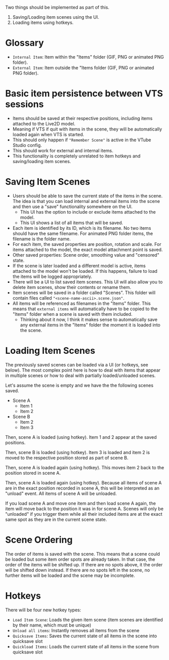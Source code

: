 Two things should be implemented as part of this.

1) Saving/Loading item scenes using the UI.
2) Loading items using hotkeys.

# Glossary

* `Internal Item`: Item within the "Items" folder (GIF, PNG or animated PNG folder).
* `External Item`: Item outside the "Items folder (GIF, PNG or animated PNG folder).

# Basic item persistence between VTS sessions

* Items should be saved at their respective positions, including items attached to the Live2D model. 
* Meaning if VTS if quit with items in the scene, they will be automatically loaded again when VTS is started.
* This should only happen if `"Remember Scene"` is active in the VTube Studio config.
* This should work for external and internal items.
* This functionality is completely unrelated to item hotkeys and saving/loading item scenes.

# Saving Item Scenes

* Users should be able to save the current state of the items in the scene. The idea is that you can load internal and external items into the scene and then use a "save" functionality somewhere on the UI.
  * This UI has the option to include or exclude items attached to the model.
  * This UI shows a list of all items that will be saved.
* Each item is identified by its ID, which is its filename. No two items should have the same filename. For animated PNG folder items, the filename is the folder name.
* For each item, the saved properties are position, rotation and scale. For items attached to the model, the exact model attachment point is saved.
* Other saved properties: Scene order, smoothing value and "censored" state.
* If the scene is later loaded and a different model is active, items attached to the model won't be loaded. If this happens, failure to load the items will be logged appropriately.
* There will be a UI to list saved item scenes. This UI will also allow you to delete item scenes, show their contents or rename them.
* Item scenes will be saved in a folder called "Scenes". This folder will contain files called `"<scene-name-ascii>.scene.json"`.
* All items will be referenced as filenames in the "Items" folder. This means that `external items` will automatically have to be copied to the "Items" folder when a scene is saved with them included.
  * Thinking about it now, I think it makes sense to automatically save any external items in the "Items" folder the moment it is loaded into the scene.

# Loading Item Scenes

The previously saved scenes can be loaded via a UI (or hotkeys, see below). The most complex point here is how to deal with items that appear in multiple scenes or how to deal with partially loaded/unloaded scenes. 

Let's assume the scene is empty and we have the the following scenes saved.

* Scene A
  * Item 1
  * Item 2
* Scene B
  * Item 2
  * Item 3

Then, scene A is loaded (using hotkey). Item 1 and 2 appear at the saved positions. 

Then, scene B is loaded (using hotkey). Item 3 is loaded and item 2 is moved to the respective position stored as part of scene B.

Then, scene A is loaded again (using hotkey). This moves item 2 back to the position stored in scene A.

Then, scene A is loaded again (using hotkey). Because all items of scene A are in the exact position recorded in scene A, this will be interpreted as an "unload" event. All items of scene A will be unloaded.

If you load scene A and move one item and then load scene A again, the item will move back to the position it was in for scene A. Scenes will only be "unloaded" if you trigger them while all their included items are at the exact same spot as they are in the current scene state.

# Scene Ordering

The order of items is saved with the scene. This means that a scene could be loaded but some item order spots are already taken. In that case, the order of the items will be shifted up. If there are no spots above, it the order will be shifted down instead. If there are no spots left in the scene, no further items will be loaded and the scene may be incomplete.

# Hotkeys

There will be four new hotkey types:

* `Load Item Scene`: Loads the given item scene (item scenes are identified by their name, which must be unique)
* `Unload all items`: Instantly removes all items from the scene
* `Quicksave Items`: Saves the current state of all items in the scene into quicksave slot
* `Quickload Items`: Loads the current state of all items in the scene from quicksave slot






